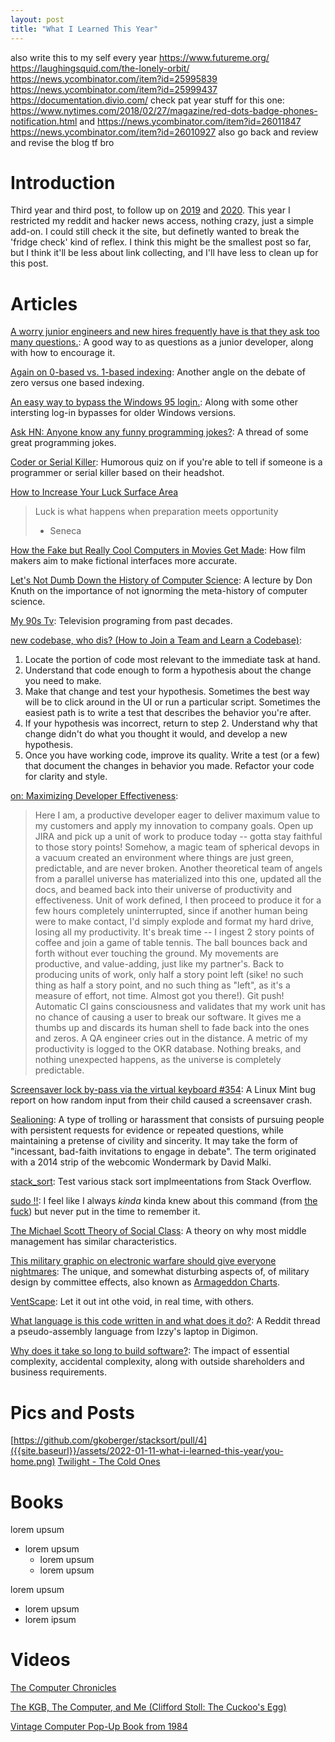 ```yaml
---
layout: post
title: "What I Learned This Year"
---
```


also write this to my self every year https://www.futureme.org/
https://laughingsquid.com/the-lonely-orbit/
https://news.ycombinator.com/item?id=25995839
https://news.ycombinator.com/item?id=25999437
https://documentation.divio.com/
check pat year stuff for this one: https://www.nytimes.com/2018/02/27/magazine/red-dots-badge-phones-notification.html and https://news.ycombinator.com/item?id=26011847
https://news.ycombinator.com/item?id=26010927
also go back and review and revise the blog tf bro

# Introduction

Third year and third post, to follow up on [2019]({{site.baseurl}}/2020/01/20/what-i-learned-this-year.html) and [2020]({{site.baseurl}}/2021/01/11/what-i-learned-this-year.html).
This year I restricted my reddit and hacker news access, nothing crazy, just a simple add-on. I could still check it the site, but definetly wanted to break the 'fridge check' kind of reflex.
I think this might be the smallest post so far, but I think it'll be less about link collecting, and I'll have less to clean up for this post.

# Articles

[A worry junior engineers and new hires frequently have is that they ask too many questions.](https://threadreaderapp.com/thread/1220556930675904516.html): A good way to as questions as a junior developer, along with how to encourage it.

[Again on 0-based vs. 1-based indexing](https://hisham.hm/2021/01/18/again-on-0-based-vs-1-based-indexing/): Another angle on the debate of zero versus one based indexing.

[An easy way to bypass the Windows 95 login.](https://www.reddit.com/r/hacking/comments/17kp3h/an_easy_way_to_bypass_the_windows_95_login/): Along with some other intersting log-in bypasses for older Windows versions.

[Ask HN: Anyone know any funny programming jokes?](https://news.ycombinator.com/item?id=25850739): A thread of some great programming jokes.

[Coder or Serial Killer](https://vole.wtf/coder-serial-killer-quiz/): Humorous quiz on if you're able to tell if someone is a programmer or serial killer based on their headshot.

[How to Increase Your Luck Surface Area](https://www.codusoperandi.com/posts/increasing-your-luck-surface-area)
> Luck is what happens when preparation meets opportunity
> - Seneca

[How the Fake but Really Cool Computers in Movies Get Made](https://www.vice.com/en/article/8xvz8g/how-the-fake-but-really-cool-computers-in-movies-get-made): How  film makers aim to make fictional interfaces more accurate.

[Let's Not Dumb Down the History of Computer Science](https://m-cacm.acm.org/opinion/articles/250078-lets-not-dumb-down-the-history-of-computer-science/fulltext): A lecture by Don Knuth on the importance of not ignorming the meta-history of computer science.

[My 90s Tv](https://my90stv.com/#k_wi3fY78ts): Television programing from past decades.

[new codebase, who dis? (How to Join a Team and Learn a Codebase)](https://www.samueltaylor.org/articles/how-to-learn-a-codebase.html):
1. Locate the portion of code most relevant to the immediate task at hand.
2. Understand that code enough to form a hypothesis about the change you need to make.
3. Make that change and test your hypothesis. Sometimes the best way will be to click around in the UI or run a particular script. Sometimes the easiest path is to write a test that describes the behavior you're after.
4. If your hypothesis was incorrect, return to step 2. Understand why that change didn't do what you thought it would, and develop a new hypothesis.
5. Once you have working code, improve its quality. Write a test (or a few) that document the changes in behavior you made. Refactor your code for clarity and style.

[on: Maximizing Developer Effectiveness](https://news.ycombinator.com/item?id=25800830):
> Here I am, a productive developer eager to deliver maximum value to my customers and apply my innovation to company goals.
> Open up JIRA and pick up a unit of work to produce today -- gotta stay faithful to those story points!
> Somehow, a magic team of spherical devops in a vacuum created an environment where things are just green, predictable, and are never broken.
> Another theoretical team of angels from a parallel universe has materialized into this one, updated all the docs, and beamed back into their universe of productivity and effectiveness.
> Unit of work defined, I then proceed to produce it for a few hours completely uninterrupted, since if another human being were to make contact, I'd simply explode and format my hard drive, losing all my productivity.
> It's break time -- I ingest 2 story points of coffee and join a game of table tennis. The ball bounces back and forth without ever touching the ground. My movements are productive, and value-adding, just like my partner's.
> Back to producing units of work, only half a story point left (sike! no such thing as half a story point, and no such thing as "left", as it's a measure of effort, not time. Almost got you there!).
> Git push! Automatic CI gains consciousness and validates that my work unit has no chance of causing a user to break our software. It gives me a thumbs up and discards its human shell to fade back into the ones and zeros. A QA engineer cries out in the distance.
> A metric of my productivity is logged to the OKR database.
> Nothing breaks, and nothing unexpected happens, as the universe is completely predictable. 

[Screensaver lock by-pass via the virtual keyboard #354](https://github.com/linuxmint/cinnamon-screensaver/issues/354): A Linux Mint bug report on how random input from their child caused a screensaver crash.

[Sealioning](https://en.m.wikipedia.org/wiki/Sealioning): A type of trolling or harassment that consists of pursuing people with persistent requests for evidence or repeated questions, while maintaining a pretense of civility and sincerity. It may take the form of "incessant, bad-faith invitations to engage in debate". The term originated with a 2014 strip of the webcomic Wondermark by David Malki.

[stack_sort](https://gkoberger.github.io/stacksort/): Test various stack sort implmeentations from Stack Overflow.

[sudo !!](https://www.reddit.com/r/ProgrammerHumor/comments/l02kgj/every_single_time/): I feel like I always _kinda_ kinda knew about this command (from [the fuck](https://github.com/nvbn/thefuck)) but never put in the time to remember it.

[The Michael Scott Theory of Social Class](https://danco.substack.com/p/the-michael-scott-theory-of-social): A theory on why most middle management has similar characteristics.

[This military graphic on electronic warfare should give everyone nightmares](https://taskandpurpose.com/mandatory-fun/worst-military-graphic-electronic-warfare/): The unique, and somewhat disturbing aspects of, of military design by committee effects, also known as [Armageddon Charts](https://www.microwaves101.com/encyclopedias/microwave-slang).

[VentScape](https://www.ventscape.life/): Let it out int othe void, in real time, with others.

[What language is this code written in and what does it do?](ttps://www.reddit.com/r/coding/comments/ysfe5/what_language_is_this_code_written_in_and_what/): A Reddit thread a pseudo-assembly language from Izzy's laptop in Digimon.

[Why does it take so long to build software?](https://www.simplethread.com/why-does-it-take-so-long-to-build-software/): The impact of essential complexity, accidental complexity, along with outside shareholders and business requirements.

# Pics and Posts
[https://github.com/gkoberger/stacksort/pull/4]({{site.baseurl}}/assets/2022-01-11-what-i-learned-this-year/you-home.png)
[Twilight - The Cold Ones](http://www.freezerstorageds.com/)

# Books
lorem upsum
* lorem upsum
  * lorem upsum
  * lorem upsum
  
lorem upsum
* lorem upsum
* lorem ipsum

# Videos
[The Computer Chronicles](https://www.youtube.com/user/ComputerChroniclesYT)

[The KGB, The Computer, and Me (Clifford Stoll: The Cuckoo's Egg)](https://www.youtube.com/watch?v=hTx9h3Sm29I)

[Vintage Computer Pop-Up Book from 1984](https://www.youtube.com/watch?v=2NueRKhEwvY)
